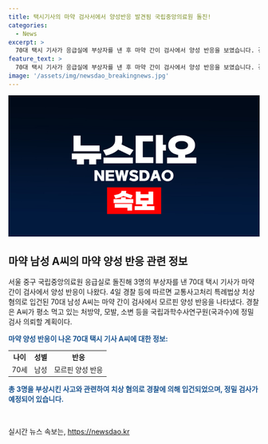 ```yaml
---
title: 택시기사의 마약 검사서에서 양성반응 발견됨 국립중앙의료원 돌진!
categories:
  - News
excerpt: >
  70대 택시 기사가 응급실에 부상자를 낸 후 마약 간이 검사에서 양성 반응을 보였습니다. 경찰에 따르면, 치상 혐의로 입건된 A씨는 모르핀 양성 반응을 보였으며, 경찰은 국과수에 정밀 검사를 의뢰할 예정입니다. (150자)
feature_text: >
  70대 택시 기사가 응급실에 부상자를 낸 후 마약 간이 검사에서 양성 반응을 보였습니다. 경찰에 따르면, 치상 혐의로 입건된 A씨는 모르핀 양성 반응을 보였으며, 경찰은 국과수에 정밀 검사를 의뢰할 예정입니다. (150자)
image: '/assets/img/newsdao_breakingnews.jpg'
---
```


<p><img src="/assets/img/newsdao_breakingnews.jpg" alt="ontimetimes 속보" /></p>

<h2 data-ke-size="size26">마약 남성 A씨의 마약 양성 반응 관련 정보</h2>

<p data-ke-size="size16">서울 중구 국립중앙의료원 응급실로 돌진해 3명의 부상자를 낸 70대 택시 기사가 마약 간이 검사에서 양성 반응이 나왔다. 4일 경찰 등에 따르면 교통사고처리 특례법상 치상 혐의로 입건된 70대 남성 A씨는 마약 간이 검사에서 모르핀 양성 반응을 나타냈다. 경찰은 A씨가 평소 먹고 있는 처방약, 모발, 소변 등을 국립과학수사연구원(국과수)에 정밀 검사 의뢰할 계획이다.</p>

<p data-ke-size="size16"><b><span style="color: #1a5490;">마약 양성 반응이 나온 70대 택시 기사 A씨에 대한 정보:</span></b></p>

<table>
<tbody>
<tr>
<td style="text-align: center; height: 17px;"><b>나이</b></td>
<td style="text-align: center; height: 17px;"><b>성별</b></td>
<td style="text-align: center; height: 17px;"><b>반응</b></td>
</tr>
<tr>
<td style="text-align: center; height: 17px;">70세</td>
<td style="text-align: center; height: 17px;">남성</td>
<td style="text-align: center; height: 17px;">모르핀 양성 반응</td>
</tr>
</tbody>
</table>

<p data-ke-size="size16"><b><span style="color: #1a5490;">총 3명을 부상시킨 사고와 관련하여 치상 혐의로 경찰에 의해 입건되었으며, 정밀 검사가 예정되어 있습니다.</span></b></p>

<p data-ke-size="size16">&nbsp;</p>
실시간 뉴스 속보는, <a href="https://newsdao.kr" rel="dofollow">https://newsdao.kr</a>


